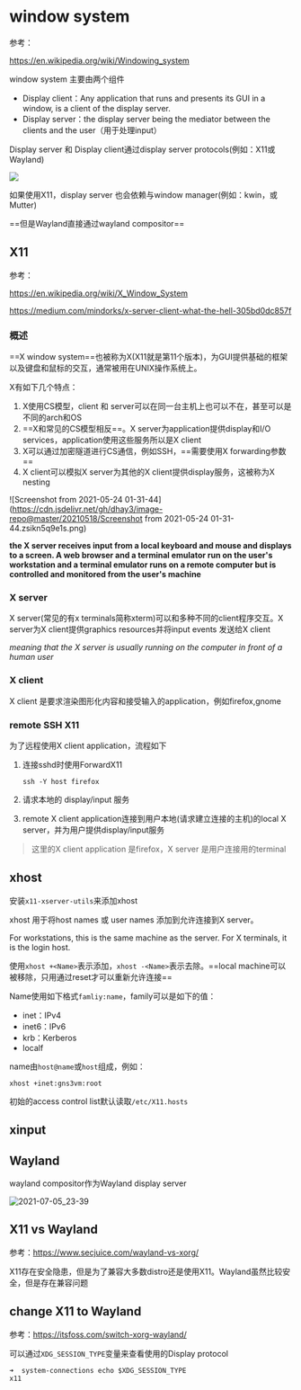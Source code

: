 # window system

参考：

https://en.wikipedia.org/wiki/Windowing_system

window system 主要由两个组件

- Display client：Any application that runs and presents its GUI in a window, is a client of the display server. 
- Display server：the display server being the mediator between the clients and the user（用于处理input）

Display server 和 Display client通过display server protocols(例如：X11或Wayland)

![](/home/cpl/note/imgs/_Linux/2021-07-05_23-12.png)

如果使用X11，display server 也会依赖与window manager(例如：kwin，或Mutter)

==但是Wayland直接通过wayland compositor==

## X11

参考：

https://en.wikipedia.org/wiki/X_Window_System

https://medium.com/mindorks/x-server-client-what-the-hell-305bd0dc857f

### 概述

==X window system==也被称为X(X11就是第11个版本)，为GUI提供基础的框架以及键盘和鼠标的交互，通常被用在UNIX操作系统上。

X有如下几个特点：

1. X使用CS模型，client 和 server可以在同一台主机上也可以不在，甚至可以是不同的arch和OS
2. ==X和常见的CS模型相反==。X server为application提供display和I/O services，application使用这些服务所以是X client
3. X可以通过加密隧道进行CS通信，例如SSH，==需要使用X forwarding参数==
4. X client可以模拟X server为其他的X client提供display服务，这被称为X nesting

![Screenshot from 2021-05-24 01-31-44](https://cdn.jsdelivr.net/gh/dhay3/image-repo@master/20210518/Screenshot from 2021-05-24 01-31-44.zsikn5q9e1s.png)

**the X server receives input from a local keyboard and mouse and displays to a screen. A web browser and a terminal emulator run on the user's workstation and a terminal emulator runs on a remote computer but is controlled and monitored from the user's machine**

### X server

X server(常见的有x terminals简称xterm)可以和多种不同的client程序交互。X server为X client提供graphics resources并将input events 发送给X client

*meaning that the X server is usually running on the computer in front of a human user*

### X client

X client 是要求渲染图形化内容和接受输入的application，例如firefox,gnome

### remote SSH X11

为了远程使用X client application，流程如下

1. 连接sshd时使用ForwardX11

   ```
   ssh -Y host firefox
   ```

2. 请求本地的 display/input 服务
3. remote X client application连接到用户本地(请求建立连接的主机)的local X server，并为用户提供display/input服务

> 这里的X client application 是firefox，X server 是用户连接用的terminal

## xhost

安装`x11-xserver-utils`来添加xhost

xhost 用于将host names 或 user names 添加到允许连接到X server。

For workstations, this is the same machine as the server.  For X terminals, it is the login host.

使用`xhost +<Name>`表示添加，`xhost -<Name>`表示去除。==local machine可以被移除，只用通过reset才可以重新允许连接==

Name使用如下格式`famliy:name`，family可以是如下的值：

- inet：IPv4
- inet6：IPv6
- krb：Kerberos
- localf

name由`host@name`或`host`组成，例如：

```
xhost +inet:gns3vm:root
```

初始的access control list默认读取`/etc/X11.hosts`

## xinput



## Wayland

wayland compositor作为Wayland display server

![2021-07-05_23-39](https://cdn.jsdelivr.net/gh/dhay3/image-repo@master/20210601/2021-07-05_23-39.4xl34l0bojk0.png)

## X11 vs Wayland

参考：https://www.secjuice.com/wayland-vs-xorg/

X11存在安全隐患，但是为了兼容大多数distro还是使用X11。Wayland虽然比较安全，但是存在兼容问题

## change X11 to Wayland

参考：https://itsfoss.com/switch-xorg-wayland/

可以通过`XDG_SESSION_TYPE`变量来查看使用的Display protocol

```
➜  system-connections echo $XDG_SESSION_TYPE
x11
```

